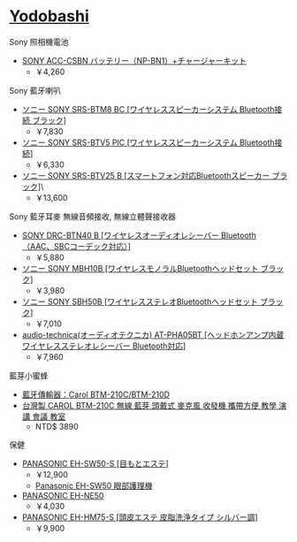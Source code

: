 [Yodobashi](http://www.yodobashi.com/)
=========

Sony 照相機電池
* [SONY ACC-CSBN バッテリー（NP-BN1）+チャージャーキット][NP-BN1]
    * ￥4,260

Sony 藍牙喇叭
* [ソニー SONY SRS-BTM8 BC [ワイヤレススピーカーシステム Bluetooth接続 ブラック]][SRS-BTM8]
    * ￥7,830
* [ソニー SONY SRS-BTV5 PIC [ワイヤレススピーカーシステム Bluetooth接続]][SRS-BTV5]
    * ￥6,330
* [ソニー SONY SRS-BTV25 B [スマートフォン対応Bluetoothスピーカー ブラック]][SRS-BTV25]\
    * ￥13,600

Sony 藍牙耳麥 無線音頻接收, 無線立體聲接收器
* [SONY DRC-BTN40 B [ワイヤレスオーディオレシーバー Bluetooth （AAC、SBCコーデック対応）]][DRC-BTN40]
    * ￥5,880
* [ソニー SONY MBH10B [ワイヤレスモノラルBluetoothヘッドセット ブラック]][MBH10B]
    * ￥3,980
* [ソニー SONY SBH50B [ワイヤレスステレオBluetoothヘッドセット ブラック]][SBH50B]
    * ￥7,010
* [audio-technica(オーディオテクニカ) AT-PHA05BT [ヘッドホンアンプ内蔵ワイヤレスステレオレシーバー Bluetooth対応]][AT-PHA05BT]
    * ￥7,960

藍芽小蜜蜂
* [藍牙傳輸器：Carol BTM-210C/BTM-210D](http://www.audionet.com.tw/a/forum.php?mod=viewthread&tid=3357)
* [台灣製 CAROL BTM-210C 無線 藍芽 頭戴式 麥克風 收發機 攜帶方便 教學 演講 會議 教室](http://shopping.pchome.com.tw/?mod=item&func=exhibit&IT_NO=DMAA0Z-A75658595)
    * NTD$ 3890

保健
* [PANASONIC EH-SW50-S [目もとエステ]][EH-SW50]
    * ￥12,900
    * [Panasonic EH-SW50 眼部護理機](http://www.wachi.com.tw/geekos/show-91.aspx)
* [PANASONIC EH-NE50][EH-NE50]
    * ￥4,030
* [PANASONIC EH-HM75-S [頭皮エステ 皮脂洗浄タイプ シルバー調]][EH-HM75]
    * ￥9,900

[SRS-BTV25]: http://www.yodobashi.com/%E3%82%BD%E3%83%8B%E3%83%BC-SONY-SRS-BTV25-B-%E3%82%B9%E3%83%9E%E3%83%BC%E3%83%88%E3%83%95%E3%82%A9%E3%83%B3%E5%AF%BE%E5%BF%9CBluetooth%E3%82%B9%E3%83%94%E3%83%BC%E3%82%AB%E3%83%BC-%E3%83%96%E3%83%A9%E3%83%83%E3%82%AF/pd/100000001001421565/
[SBH50B]: http://www.yodobashi.com/%E3%82%BD%E3%83%8B%E3%83%BC-SONY-SBH50B-%E3%83%AF%E3%82%A4%E3%83%A4%E3%83%AC%E3%82%B9%E3%82%B9%E3%83%86%E3%83%AC%E3%82%AABluetooth%E3%83%98%E3%83%83%E3%83%89%E3%82%BB%E3%83%83%E3%83%88-%E3%83%96%E3%83%A9%E3%83%83%E3%82%AF/pd/100000001001782212/
[MBH10B]: http://www.yodobashi.com/%E3%82%BD%E3%83%8B%E3%83%BC-SONY-MBH10B-%E3%83%AF%E3%82%A4%E3%83%A4%E3%83%AC%E3%82%B9%E3%83%A2%E3%83%8E%E3%83%A9%E3%83%ABBluetooth%E3%83%98%E3%83%83%E3%83%89%E3%82%BB%E3%83%83%E3%83%88-%E3%83%96%E3%83%A9%E3%83%83%E3%82%AF/pd/100000001001782206/
[SRS-BTM8]: http://www.yodobashi.com/%E3%82%BD%E3%83%8B%E3%83%BC-SONY-SRS-BTM8-BC-%E3%83%AF%E3%82%A4%E3%83%A4%E3%83%AC%E3%82%B9%E3%82%B9%E3%83%94%E3%83%BC%E3%82%AB%E3%83%BC%E3%82%B7%E3%82%B9%E3%83%86%E3%83%A0-Bluetooth%E6%8E%A5%E7%B6%9A-%E3%83%96%E3%83%A9%E3%83%83%E3%82%AF/pd/100000001001611599/
[NP-BN1]: http://www.yodobashi.com/%E3%82%BD%E3%83%8B%E3%83%BC-SONY-ACC-CSBN-%E3%83%90%E3%83%83%E3%83%86%E3%83%AA%E3%83%BC%EF%BC%88NP-BN1%EF%BC%89%EF%BC%8B%E3%83%81%E3%83%A3%E3%83%BC%E3%82%B8%E3%83%A3%E3%83%BC%E3%82%AD%E3%83%83%E3%83%88/pd/100000001001442089/
[SRS-BTV5]: http://www.yodobashi.com/%E3%82%BD%E3%83%8B%E3%83%BC-SONY-SRS-BTV5-PIC-%E3%83%AF%E3%82%A4%E3%83%A4%E3%83%AC%E3%82%B9%E3%82%B9%E3%83%94%E3%83%BC%E3%82%AB%E3%83%BC%E3%82%B7%E3%82%B9%E3%83%86%E3%83%A0-Bluetooth%E6%8E%A5%E7%B6%9A/pd/100000001001611598/
[DRC-BTN40]: http://www.yodobashi.com/%E3%82%BD%E3%83%8B%E3%83%BC-SONY-DRC-BTN40-B-%E3%83%AF%E3%82%A4%E3%83%A4%E3%83%AC%E3%82%B9%E3%82%AA%E3%83%BC%E3%83%87%E3%82%A3%E3%82%AA%E3%83%AC%E3%82%B7%E3%83%BC%E3%83%90%E3%83%BC-Bluetooth-%EF%BC%88AAC%E3%80%81SBC%E3%82%B3%E3%83%BC%E3%83%87%E3%83%83%E3%82%AF%E5%AF%BE%E5%BF%9C%EF%BC%89/pd/100000001001605491/
[AT-PHA05BT]: http://www.yodobashi.com/audio-technica-%E3%82%AA%E3%83%BC%E3%83%87%E3%82%A3%E3%82%AA%E3%83%86%E3%82%AF%E3%83%8B%E3%82%AB-AT-PHA05BT-%E3%83%98%E3%83%83%E3%83%89%E3%83%9B%E3%83%B3%E3%82%A2%E3%83%B3%E3%83%97%E5%86%85%E8%94%B5%E3%83%AF%E3%82%A4%E3%83%A4%E3%83%AC%E3%82%B9%E3%82%B9%E3%83%86%E3%83%AC%E3%82%AA%E3%83%AC%E3%82%B7%E3%83%BC%E3%83%90%E3%83%BC-Bluetooth%E5%AF%BE%E5%BF%9C/pd/100000001001436635/
[EH-SW50]: http://www.yodobashi.com/%E3%83%91%E3%83%8A%E3%82%BD%E3%83%8B%E3%83%83%E3%82%AF-PANASONIC-EH-SW50-S-%E7%9B%AE%E3%82%82%E3%81%A8%E3%82%A8%E3%82%B9%E3%83%86/pd/100000001001560812/
[EH-NE50]: http://www.yodobashi.com/%E3%83%91%E3%83%8A%E3%82%BD%E3%83%8B%E3%83%83%E3%82%AF-PANASONIC-EH-NE50-S-%E3%83%9E%E3%82%A4%E3%83%8A%E3%82%B9%E3%82%A4%E3%82%AA%E3%83%B3%E3%83%89%E3%83%A9%E3%82%A4%E3%83%A4%E3%83%BC-%E3%82%B7%E3%83%AB%E3%83%90%E3%83%BC%E8%AA%BF-ionity-%E3%82%A4%E3%82%AA%E3%83%8B%E3%83%86%E3%82%A3/pd/100000001001074915/
[EH-HM75]: http://www.yodobashi.com/%E3%83%91%E3%83%8A%E3%82%BD%E3%83%8B%E3%83%83%E3%82%AF-PANASONIC-EH-HM75-S-%E9%A0%AD%E7%9A%AE%E3%82%A8%E3%82%B9%E3%83%86-%E7%9A%AE%E8%84%82%E6%B4%97%E6%B5%84%E3%82%BF%E3%82%A4%E3%83%97-%E3%82%B7%E3%83%AB%E3%83%90%E3%83%BC%E8%AA%BF/pd/100000001001708883/

